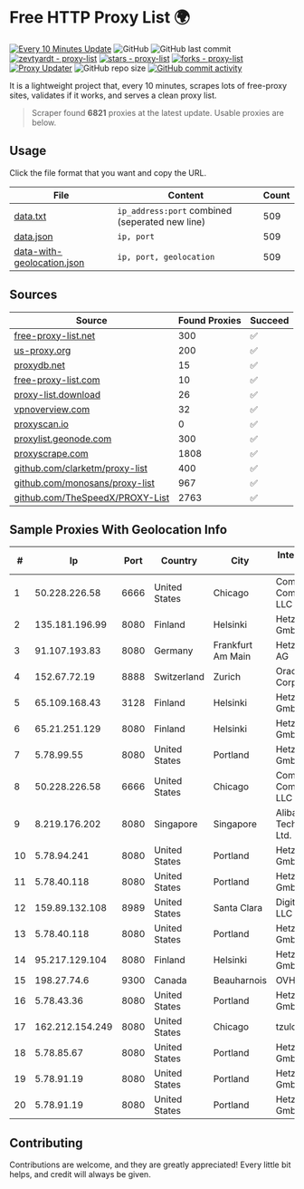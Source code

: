 
# Free HTTP Proxy List 🌍

[![Every 10 Minutes Update](https://github.com/mertguvencli/http-proxy-list/actions/workflows/main.yml/badge.svg?branch=main)](https://github.com/mertguvencli/http-proxy-list/actions/workflows/main.yml)
![GitHub](https://img.shields.io/github/license/mertguvencli/http-proxy-list)
![GitHub last commit](https://img.shields.io/github/last-commit/mertguvencli/http-proxy-list)
[![zevtyardt - proxy-list](https://img.shields.io/static/v1?label=zevtyardt&message=proxy-list&color=blue&logo=github)](https://github.com/zevtyardt/proxy-list "Go to GitHub repo")
[![stars - proxy-list](https://img.shields.io/github/stars/zevtyardt/proxy-list?style=social)](https://github.com/zevtyardt/proxy-list)
[![forks - proxy-list](https://img.shields.io/github/forks/zevtyardt/proxy-list?style=social)](https://github.com/zevtyardt/proxy-list)
[![Proxy Updater](https://github.com/zevtyardt/proxy-list/workflows/Proxy%20Updater/badge.svg)](https://github.com/zevtyardt/proxy-list/actions?query=workflow:"Proxy+Updater")
![GitHub repo size](https://img.shields.io/github/repo-size/zevtyardt/proxy-list)
[![GitHub commit activity](https://img.shields.io/github/commit-activity/m/zevtyardt/proxy-list?logo=commits)](https://github.com/zevtyardt/proxy-list/commits/main)

It is a lightweight project that, every 10 minutes, scrapes lots of free-proxy sites, validates if it works, and serves a clean proxy list.

> Scraper found **6821** proxies at the latest update. Usable proxies are below.

## Usage

Click the file format that you want and copy the URL.

|File|Content|Count|
|----|-------|-----|
|[data.txt](https://raw.githubusercontent.com/mertguvencli/http-proxy-list/main/proxy-list/data.txt)|`ip_address:port` combined (seperated new line)|509|
|[data.json](https://raw.githubusercontent.com/mertguvencli/http-proxy-list/main/proxy-list/data.json)|`ip, port`|509|
|[data-with-geolocation.json](https://raw.githubusercontent.com/mertguvencli/http-proxy-list/main/proxy-list/data-with-geolocation.json)|`ip, port, geolocation`|509|

## Sources

|Source|Found Proxies|Succeed|
|------|-------------|-------|
|[free-proxy-list.net](https://free-proxy-list.net)|300|✅|
|[us-proxy.org](https://www.us-proxy.org)|200|✅|
|[proxydb.net](http://proxydb.net)|15|✅|
|[free-proxy-list.com](https://free-proxy-list.com/?page=&port=&type%5B%5D=http&type%5B%5D=https&up_time=0&search=Search)|10|✅|
|[proxy-list.download](https://www.proxy-list.download/HTTP)|26|✅|
|[vpnoverview.com](https://vpnoverview.com/privacy/anonymous-browsing/free-proxy-servers)|32|✅|
|[proxyscan.io](https://www.proxyscan.io)|0|✅|
|[proxylist.geonode.com](https://proxylist.geonode.com/api/proxy-list?limit=300&page=1&sort_by=lastChecked&sort_type=desc&protocols=http,https)|300|✅|
|[proxyscrape.com](https://api.proxyscrape.com/v2/?request=displayproxies&protocol=http&timeout=10000&country=all&ssl=all&anonymity=all)|1808|✅|
|[github.com/clarketm/proxy-list](https://raw.githubusercontent.com/clarketm/proxy-list/master/proxy-list-raw.txt)|400|✅|
|[github.com/monosans/proxy-list](https://raw.githubusercontent.com/monosans/proxy-list/main/proxies/http.txt)|967|✅|
|[github.com/TheSpeedX/PROXY-List](https://raw.githubusercontent.com/TheSpeedX/PROXY-List/master/http.txt)|2763|✅|


## Sample Proxies With Geolocation Info

|#|Ip|Port|Country|City|Internet Service Provider|
|-|--|----|-------|----|-------------------------|
|1|50.228.226.58|6666|United States|Chicago|Comcast Cable Communications, LLC|
|2|135.181.196.99|8080|Finland|Helsinki|Hetzner Online GmbH|
|3|91.107.193.83|8080|Germany|Frankfurt Am Main|Hetzner Online AG|
|4|152.67.72.19|8888|Switzerland|Zurich|Oracle Corporation|
|5|65.109.168.43|3128|Finland|Helsinki|Hetzner Online GmbH|
|6|65.21.251.129|8080|Finland|Helsinki|Hetzner Online GmbH|
|7|5.78.99.55|8080|United States|Portland|Hetzner Online GmbH|
|8|50.228.226.58|6666|United States|Chicago|Comcast Cable Communications, LLC|
|9|8.219.176.202|8080|Singapore|Singapore|Alibaba (US) Technology Co., Ltd.|
|10|5.78.94.241|8080|United States|Portland|Hetzner Online GmbH|
|11|5.78.40.118|8080|United States|Portland|Hetzner Online GmbH|
|12|159.89.132.108|8989|United States|Santa Clara|DigitalOcean, LLC|
|13|5.78.40.118|8080|United States|Portland|Hetzner Online GmbH|
|14|95.217.129.104|8080|Finland|Helsinki|Hetzner Online GmbH|
|15|198.27.74.6|9300|Canada|Beauharnois|OVH SAS|
|16|5.78.43.36|8080|United States|Portland|Hetzner Online GmbH|
|17|162.212.154.249|8080|United States|Chicago|tzulo, inc.|
|18|5.78.85.67|8080|United States|Portland|Hetzner Online GmbH|
|19|5.78.91.19|8080|United States|Portland|Hetzner Online GmbH|
|20|5.78.91.19|8080|United States|Portland|Hetzner Online GmbH|



## Contributing

Contributions are welcome, and they are greatly appreciated! Every
little bit helps, and credit will always be given.

